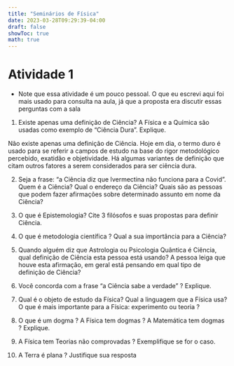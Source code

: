 ```yaml
---
title: "Seminários de Física"
date: 2023-03-28T09:29:39-04:00
draft: false
showToc: true
math: true
---
```


# Atividade 1
+ Note que essa atividade é um pouco pessoal. O que eu escrevi aqui foi mais usado para consulta na aula, já que a proposta era discutir essas perguntas com a sala
1. Existe apenas uma definição de Ciência? A Física e a Química são usadas como exemplo de “Ciência Dura”. Explique.

Não existe apenas uma definição de Ciência. Hoje em dia, o termo duro é usado para se referir a campos de estudo na base do rigor metodológico percebido, exatidão e objetividade. Há algumas variantes de definição que citam outros fatores a serem considerados para ser ciência dura.

2. Seja a frase: “a Ciência diz que Ivermectina não funciona para a Covid”. Quem é a Ciência? Qual o endereço da Ciência? Quais são as pessoas que podem fazer afirmações sobre determinado assunto em nome da Ciência?



3. O que é Epistemologia? Cite 3 filósofos e suas propostas para definir Ciência.



4. O que é metodologia científica ? Qual a sua importância para a Ciência?



5. Quando alguém diz que Astrologia ou Psicologia Quântica é Ciência, qual definição de Ciência esta pessoa está usando? A pessoa leiga que houve esta afirmação, em geral está pensando em qual tipo de definição de Ciência?



6. Você concorda com a frase “a Ciência sabe a verdade” ? Explique.



7. Qual é o objeto de estudo da Física? Qual a linguagem que a Física usa? O que é mais importante para a Física: experimento ou teoria ?



8. O que é um dogma ? A Física tem dogmas ? A Matemática tem dogmas ? Explique.



9. A Física tem Teorias não comprovadas ? Exemplifique se for o caso.



10. A Terra é plana ? Justifique sua resposta



